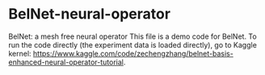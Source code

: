 # BelNet-neural-operator
BelNet: a mesh free neural operator
This file is a demo code for BelNet. 
To run the code directly (the experiment data is loaded directly), 
go to Kaggle kernel: https://www.kaggle.com/code/zechengzhang/belnet-basis-enhanced-neural-operator-tutorial.
